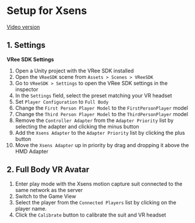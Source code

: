 # Setup for Xsens

[Video version](https://www.youtube.com/watch?v=dzoXOrUPHjk)

## 1. Settings

**VRee SDK Settings**

  1. Open a Unity project with the VRee SDK installed
  1. Open the `VReeSDK` scene from `Assets > Scenes > VReeSDK`
  1. Go to `VReeSDK > Settings` to open the VRee SDK settings in the inspector
  1. In the `Settings` field, select the preset matching your VR headset
  1. Set `Player Configuration` to `Full Body`
  1. Change the `First Person Player Model` to the `FirstPersonPlayer` model
  1. Change the `Third Person Player Model` to the `ThirdPersonPlayer` model
  1. Remove the `Controller Adapter` from the `Adapter Priority` list by selecting the adapter and clicking the minus button
  1. Add the `Xsens Adapter` to the `Adapter Priority` list by clicking the plus button
  1. Move the `Xsens Adapter` up in priority by drag and dropping it above the HMD Adapter

## 2. Full Body VR Avatar

1. Enter play mode with the Xsens motion capture suit connected to the same network as the server
1. Switch to the Game View
1. Select the player from the `Connected Players` list by clicking on the player name.
1. Click the `Calibrate` button to calibrate the suit and VR headset
